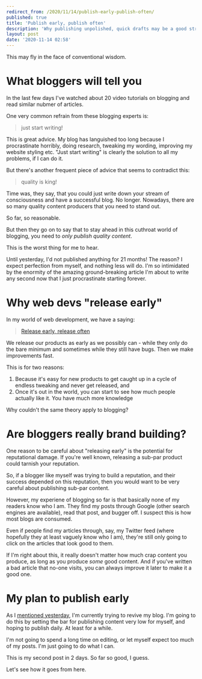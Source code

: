 ```yaml
---
redirect_from: /2020/11/14/publish-early-publish-often/
published: true
title: 'Publish early, publish often'
description: 'Why publishing unpolished, quick drafts may be a good strategy'
layout: post
date: '2020-11-14 02:58'
---
```

This may fly in the face of conventional wisdom.

# What bloggers will tell you

In the last few days I've watched about 20 video tutorials on blogging and read similar nubmer of articles.

One very common refrain from these blogging experts is:

> just start writing!

This is great advice. My blog has languished too long because I procrastinate horribly, doing research, tweaking my wording, improving my website styling etc. "Just start writing" is clearly the solution to all my problems, if I can do it.

But there's another frequent piece of advice that seems to contradict this:

> quality is king!

Time was, they say, that you could just write down your stream of consciousness and have a successful blog. No longer. Nowadays, there are so many quality content producers that you need to stand out.

So far, so reasonable.

But then they go on to say that to stay ahead in this cuthroat world of blogging, you need to *only publish quality content*.

This is the worst thing for me to hear.

Until yesterday, I'd not published anything for 21 months! The reason? I expect perfection from myself, and nothing less will do. I'm so intimidated by the enormity of the amazing ground-breaking article I'm about to write any second now that I just procrastinate starting forever.

# Why web devs "release early"

In my world of web development, we have a saying:

> [Release early, release often](https://en.wikipedia.org/wiki/Release_early,_release_often)

We release our products as early as we possibly can - while they only do the bare minimum and sometimes while they still have bugs. Then we make improvements fast.

This is for two reasons:

1. Because it's easy for new products to get caught up in a cycle of endless tweaking and never get released, and
2. Once it's out in the world, you can start to see how much people actually like it. You have much more knowledge

Why couldn't the same theory apply to blogging?

# Are bloggers really brand building?

One reason to be careful about "releasing early" is the potential for reputational damage. If you're well known, releasing a sub-par product could tarnish your reputation.

So, if a blogger like myself was trying to build a reputation, and their success depended on this reputation, then you would want to be very careful about publishing sub-par content.

However, my experiene of blogging so far is that basically none of my readers know who I am. They find my posts through Google (other search engines are available), read that post, and bugger off. I suspect this is how most blogs are consumed.

Even if people find my articles through, say, my Twitter feed (where hopefully they at least vaguely know who I am), they're still only going to click on the articles that look good to them.

If I'm right about this, it really doesn't matter how much crap content you produce, as long as you produce *some* good content. And if you've written a bad article that no-one visits, you can always improve it later to make it a good one.

# My plan to publish early

As I [mentioned yesterday](/2020/11/13/i-am-a-blogger/), I'm currently trying to revive my blog. I'm going to do this by setting the bar for publishing content very low for myself, and hoping to publish daily. At least for a while.

I'm not going to spend a long time on editing, or let myself expect too much of my posts. I'm just going to do what I can.

This is my second post in 2 days. So far so good, I guess.

Let's see how it goes from here.
